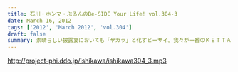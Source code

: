 ```yaml
---
title: 石川・ホンマ・ぶるんのBe-SIDE Your Life! vol.304-3
date: March 16, 2012
tags: ['2012', 'March 2012', 'vol.304']
draft: false
summary: 素晴らしい披露宴においても「ヤカラ」と化すビーサイ。我々が一番のＫＥＴＴＡＩ人間なのではないかという二律背反に悩まされながらの収録。あ、来週は、ビーチＤによる収録になります。ＮＡＭＡＥは、去るドイツワールドカップでお休みしたとき以来の「おヒマ」をいただきます・・・・・・・ＮＡＭＡＥ
---
```


http://project-phi.ddo.jp/ishikawa/ishikawa304_3.mp3